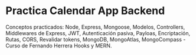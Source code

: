 # Practica Calendar App Backend

Conceptos practicados: Node, Express, Mongoose, Modelos, Controllers, Middlewares de Express, JWT, Autenticación pasiva, Payloas, Encriptación, Rutas, CORS, Revalidar tokens,
MongoDB, MongoAtlas, MongoCompass - Curso de Fernando Herrera Hooks y MERN.